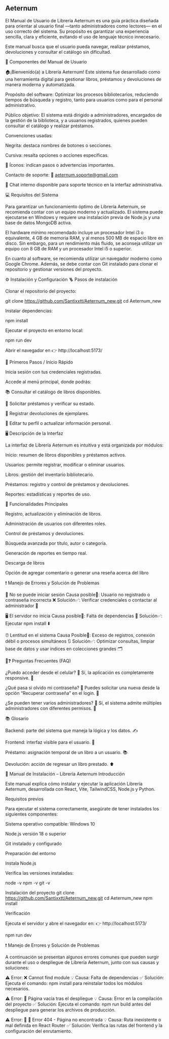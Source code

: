 ## Aeternum
El Manual de Usuario de Librería Aeternum es una guía práctica diseñada para orientar al usuario final —tanto administradores como lectores— en el uso correcto del sistema.
Su propósito es garantizar una experiencia sencilla, clara y eficiente, evitando el uso de lenguaje técnico innecesario.

Este manual busca que el usuario pueda navegar, realizar préstamos, devoluciones y consultar el catálogo sin dificultad.

🧩 Componentes del Manual de Usuario

🏠¡Bienvenido(a) a Librería Aeternum! Este sistema fue desarrollado como una herramienta digital para gestionar libros, préstamos y devoluciones de manera moderna y automatizada.

Propósito del software:
Optimizar los procesos bibliotecarios, reduciendo tiempos de búsqueda y registro, tanto para usuarios como para el personal administrativo.

Público objetivo:
El sistema está dirigido a administradores, encargados de la gestión de la biblioteca, y a usuarios registrados, quienes pueden consultar el catálogo y realizar préstamos.

Convenciones usadas:

Negrita: destaca nombres de botones o secciones.

Cursiva: resalta opciones o acciones específicas.

🔹 Íconos: indican pasos o advertencias importantes.

Contacto de soporte:
📧 aeternum.soporte@gmail.com

💬 Chat interno disponible para soporte técnico en la interfaz administrativa.

💻 Requisitos del Sistema

Para garantizar un funcionamiento óptimo de Librería Aeternum, se recomienda contar con un equipo moderno y actualizado.
El sistema puede ejecutarse en Windows y requiere una instalación previa de Node.js y una base de datos MongoDB activa.

El hardware mínimo recomendado incluye un procesador Intel i3 o equivalente, 4 GB de memoria RAM, y al menos 500 MB de espacio libre en disco.
Sin embargo, para un rendimiento más fluido, se aconseja utilizar un equipo con 8 GB de RAM y un procesador Intel i5 o superior.

En cuanto al software, se recomienda utilizar un navegador moderno como Google Chrome. Además, se debe contar con Git instalado para clonar el repositorio y gestionar versiones del proyecto. 

⚙️ Instalación y Configuración
🪜 Pasos de instalación

Clonar el repositorio del proyecto:

git clone https://github.com/Santixxtt/Aeternum_new.git
cd Aeternum_new


Instalar dependencias:

npm install

Ejecutar el proyecto en entorno local:

npm run dev


Abrir el navegador en 👉 http://localhost:5173/

🚀 Primeros Pasos / Inicio Rápido

Inicia sesión con tus credenciales registradas.

Accede al menú principal, donde podrás:

📚 Consultar el catálogo de libros disponibles.

🔖 Solicitar préstamos y verificar su estado.

📅 Registrar devoluciones de ejemplares.

👤 Editar tu perfil o actualizar información personal.

🖥️ Descripción de la Interfaz

La interfaz de Librería Aeternum es intuitiva y está organizada por módulos:

Inicio: resumen de libros disponibles y préstamos activos.

Usuarios: permite registrar, modificar o eliminar usuarios.

Libros: gestión del inventario bibliotecario.

Préstamos: registro y control de préstamos y devoluciones.

Reportes: estadísticas y reportes de uso.

🔧 Funcionalidades Principales

Registro, actualización y eliminación de libros.

Administración de usuarios con diferentes roles.

Control de préstamos y devoluciones.

Búsqueda avanzada por título, autor o categoría.

Generación de reportes en tiempo real.

Descarga de libros 

Opción de agregar comentario o generar una reseña acerca del libro

❗ Manejo de Errores y Solución de Problemas

🔑 No se puede iniciar sesión
   Causa posible🤔: Usuario no registrado o contraseña incorrecta ❌
   Solución✅: Verificar credenciales o contactar al administrador 📲

🖥️ El servidor no inicia
   Causa posible🤔: Falta de dependencias 📜
   Solución✅: Ejecutar npm install ⬇️

⏰ Lentitud en el sistema
   Causa Posible🤔: Exceso de registros, conexión débil o procesos simultáneos 🔃
   Solución✅: Optimizar consultas, limpiar base de datos y usar índices en colecciones grandes 🗂️

💬❓ Preguntas Frecuentes (FAQ)

¿Puedo acceder desde el celular? 📱
Sí, la aplicación es completamente responsive. 🤳

¿Qué pasa si olvido mi contraseña? 🧠
Puedes solicitar una nueva desde la opción “Recuperar contraseña” en el login. 🔔

¿Se pueden tener varios administradores? 👥
Sí, el sistema admite múltiples administradores con diferentes permisos. 📌

📚 Glosario

Backend: parte del sistema que maneja la lógica y los datos. ✍️

Frontend: interfaz visible para el usuario. 👀

Préstamo: asignación temporal de un libro a un usuario. 📚

Devolución: acción de regresar un libro prestado. ⬆️

🧰 Manual de Instalación – Librería Aeternum
Introducción

Este manual explica cómo instalar y ejecutar la aplicación Librería Aeternum, desarrollada con React, Vite, TailwindCSS, Node.js y Python.

Requisitos previos

Para ejecutar el sistema correctamente, asegúrate de tener instalados los siguientes componentes:

Sistema operativo compatible: Windows 10 

Node.js versión 18 o superior

Git instalado y configurado

Preparación del entorno

Instala Node.js

Verifica las versiones instaladas:

node -v
npm -v
git -v

Instalación del proyecto
git clone https://github.com/Santixxtt/Aeternum_new.git
cd Aeternum_new
npm install

Verificación

Ejecuta el servidor y abre el navegador en:
👉  http://localhost:5173/

npm run dev

❗ Manejo de Errores y Solución de Problemas

A continuación se presentan algunos errores comunes que pueden surgir durante el uso o despliegue de Librería Aeternum, junto con sus causas y soluciones:

⚠️ Error: ❌ Cannot find module
  💡 Causa: Falta de dependencias
  ✅ Solución: Ejecuta el comando: npm install para reinstalar todos los módulos necesarios.

⚠️ Error: 🧩 Página vacía tras el despliegue
  💡 Causa: Error en la compilación del proyecto
  ✅ Solución: Ejecuta el comando: npm run build antes del despliegue para generar los archivos de producción.

⚠️ Error: 🧩 🧱 Error 404 - Página no encontrada
  💡 Causa: Ruta inexistente o mal definida en React Router
  ✅ Solución: Verifica las rutas del frontend y la configuración del enrutamiento.